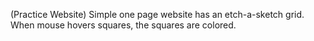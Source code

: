 (Practice Website) Simple one page website has an etch-a-sketch grid. When mouse hovers squares, the squares are colored. 
